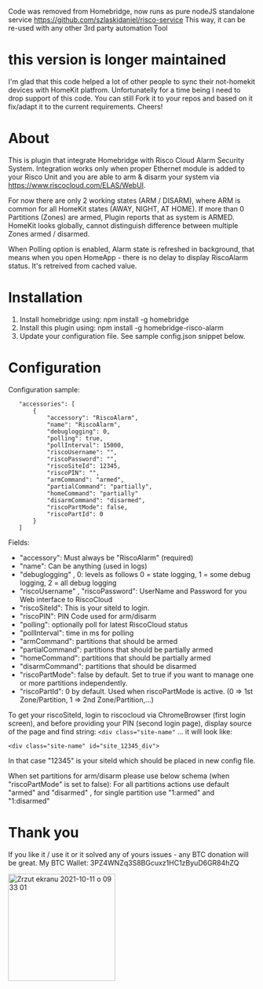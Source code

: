 Code was removed from Homebridge, now runs as pure nodeJS standalone service
https://github.com/szlaskidaniel/risco-service
This way, it can be re-used with any other 3rd party automation Tool

# this version is longer maintained #
I'm glad that this code helped a lot of other people to sync their not-homekit devices with HomeKit platfrom. Unfortunatelly for a time being I need to drop support of this code. You can still Fork it to your repos and based on it fix/adapt it to the current requirements.
Cheers!



# About
This is plugin that integrate Homebridge with Risco Cloud Alarm Security System.
Integration works only when proper Ethernet module is added to your Risco Unit and you are able to arm & disarm your system via https://www.riscocloud.com/ELAS/WebUI.

For now there are only 2 working states (ARM / DISARM), where ARM is common for all HomeKit states (AWAY, NIGHT, AT HOME).
If more than 0 Partitions (Zones) are armed, Plugin reports that as system is ARMED.
HomeKit looks globally, cannot distinguish difference between multiple Zones armed / disarmed.

When Polling option is enabled, Alarm state is refreshed in background, that means when you open HomeApp - there is no delay to display RiscoAlarm status. It's retreived from cached value.

# Installation

1. Install homebridge using: npm install -g homebridge
2. Install this plugin using: npm install -g homebridge-risco-alarm
3. Update your configuration file. See sample config.json snippet below. 

# Configuration

Configuration sample:

 ```
    "accessories": [
        {
            "accessory": "RiscoAlarm",
            "name": "RiscoAlarm",
            "debuglogging": 0,
            "polling": true,
            "pollInterval": 15000,
            "riscoUsername": "",
            "riscoPassword": "",
            "riscoSiteId": 12345,
            "riscoPIN": "",
            "armCommand": "armed",
            "partialCommand": "partially",
            "homeCommand": "partially"
            "disarmCommand": "disarmed",
            "riscoPartMode": false,
            "riscoPartId": 0            
        }
    ]
```

Fields: 

* "accessory": Must always be "RiscoAlarm" (required)
* "name": Can be anything (used in logs)
* "debuglogging" , 0: levels as follows 0 = state logging, 1 = some debug logging, 2 = all debug logging
* "riscoUsername" , "riscoPassword": UserName and Password for you Web interface to RiscoCloud
* "riscoSiteId": This is your siteId to login.
* "riscoPIN": PIN Code used for arm/disarm
* "polling": optionally poll for latest RiscoCloud status
* "pollInterval": time in ms for polling
* "armCommand": partitions that should be armed
* "partialCommand": partitions that should be partially armed
* "homeCommand": partitions that should be partially armed
* "disarmCommand": partitions that should be disarmed
* "riscoPartMode": false by default. Set to true if you want to manage one or more partitions independently.
* "riscoPartId": 0 by default. Used when riscoPartMode is active. (0 => 1st Zone/Partition, 1 => 2nd Zone/Partition,...)

To get your riscoSiteId, login to riscocloud via ChromeBrowser (first login screen), and before providing your PIN (second login page), display source of the page and find string: `<div class="site-name"` ... it will look like:

`<div class="site-name" id="site_12345_div">`

In that case "12345" is your siteId which should be placed in new config file.



When set partitions for arm/disarm please use below schema (when "riscoPartMode" is set to false):
For all partitions actions use default "armed" and "disarmed" , for single partition use
"1:armed" and "1:disarmed"


# Thank you

If you like it / use it or it solved any of yours issues - any BTC donation will be great.
My BTC Wallet: 3PZ4WNZq3S8BGcuxz1HC1zByuD6GR84hZQ

<img width="218" alt="Zrzut ekranu 2021-10-11 o 09 33 01" src="https://user-images.githubusercontent.com/3016639/136750355-a41d4b2a-864c-442d-bd1a-c44f6ac58c80.png">
